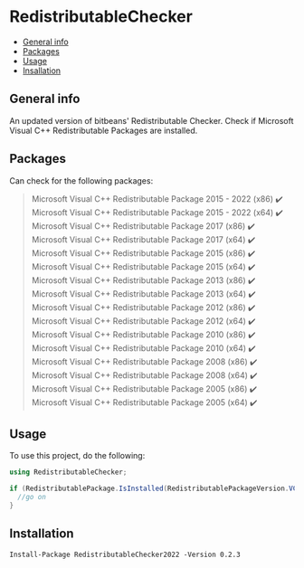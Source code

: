 # RedistributableChecker

* [General info](#general-info)
* [Packages](#technologies)
* [Usage](#setup)
* [Insallation](#install)

## General info
An updated version of bitbeans' Redistributable Checker. Check if Microsoft Visual C++ Redistributable Packages are installed.
	
## Packages
Can check for the following packages:
> Microsoft Visual C++ Redistributable Package 2015 - 2022 (x86) ✔️  
> Microsoft Visual C++ Redistributable Package 2015 - 2022 (x64) ✔️  
> Microsoft Visual C++ Redistributable Package 2017 (x86) ✔️  
> Microsoft Visual C++ Redistributable Package 2017 (x64) ✔️  
> Microsoft Visual C++ Redistributable Package 2015 (x86) ✔️  
> Microsoft Visual C++ Redistributable Package 2015 (x64) ✔️  
> Microsoft Visual C++ Redistributable Package 2013 (x86) ✔️  
> Microsoft Visual C++ Redistributable Package 2013 (x64) ✔️  
> Microsoft Visual C++ Redistributable Package 2012 (x86) ✔️  
> Microsoft Visual C++ Redistributable Package 2012 (x64) ✔️  
> Microsoft Visual C++ Redistributable Package 2010 (x86) ✔️  
> Microsoft Visual C++ Redistributable Package 2010 (x64) ✔️  
> Microsoft Visual C++ Redistributable Package 2008 (x86) ✔️  
> Microsoft Visual C++ Redistributable Package 2008 (x64) ✔️  
> Microsoft Visual C++ Redistributable Package 2005 (x86) ✔️  
> Microsoft Visual C++ Redistributable Package 2005 (x64) ✔️  
	
## Usage
To use this project, do the following:

```csharp
using RedistributableChecker;

if (RedistributablePackage.IsInstalled(RedistributablePackageVersion.VC2013x64)) {
  //go on
}
```

## Installation
```
Install-Package RedistributableChecker2022 -Version 0.2.3
```
